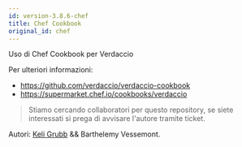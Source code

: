 ```yaml
---
id: version-3.8.6-chef
title: Chef Cookbook
original_id: chef
---
```

Uso di Chef Cookbook per Verdaccio

Per ulteriori informazioni:

* <https://github.com/verdaccio/verdaccio-cookbook>
* <https://supermarket.chef.io/cookbooks/verdaccio>

> Stiamo cercando collaboratori per questo repository, se siete interessati si prega di avvisare l'autore tramite ticket.

Autori: [Keli Grubb](https://github.com/kgrubb) && Barthelemy Vessemont.